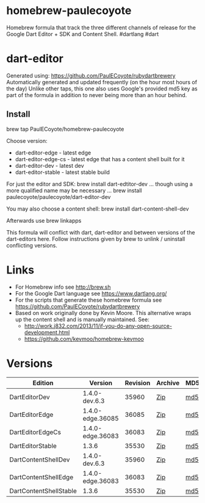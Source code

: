 homebrew-paulecoyote
====================

Homebrew formula that track the three different channels of release for the Google Dart Editor + SDK and Content Shell.  #dartlang #dart

dart-editor
===========

Generated using: https://github.com/PaulECoyote/rubydartbrewery
Automatically generated and updated frequently (on the hour most hours of the day)
Unlike other taps, this one also uses Google's provided md5 key as part of the formula in addition to never being more than an hour behind.

Install
-------
brew tap PaulECoyote/homebrew-paulecoyote

Choose version:
* dart-editor-edge - latest edge
* dart-editor-edge-cs - latest edge that has a content shell built for it
* dart-editor-dev - latest dev
* dart-editor-stable - latest stable build

For just the editor and SDK:
brew install dart-edtitor-dev
... though using a more qualified name may be necessary ...
brew install paulecoyote/paulecoyote/dart-editor-dev

You may also choose a content shell:
brew install dart-content-shell-dev

Afterwards use 
brew linkapps

This formula will conflict with dart, dart-editor and between versions of the dart-editors here.  Follow instructions given by brew to unlink / uninstall conflicting versions.

Links
=====
* For Homebrew info see http://brew.sh
* For the Google Dart language see https://www.dartlang.org/
* For the scripts that generate these homebrew formula see https://github.com/PaulECoyote/rubydartbrewery
* Based on work originally done by Kevin Moore. This alternative wraps up the content shell and is manually maintained.  See: 
    * http://work.j832.com/2013/11/if-you-do-any-open-source-development.html
    * https://github.com/kevmoo/homebrew-kevmoo

Versions
========
| Edition | Version | Revision | Archive | MD5 | Notes |
| ------- | ------- | -------- | ------- | --- | ----- |
| DartEditorDev | 1.4.0-dev.6.3 | 35960 | [Zip](http://storage.googleapis.com/dart-archive/channels/dev/release/35960/editor/darteditor-macos-x64.zip) | [md5](http://storage.googleapis.com/dart-archive/channels/dev/release/35960/editor/darteditor-macos-x64.zip.md5sum) | [Changes](http://storage.googleapis.com/dart-archive/channels/dev/release/latest/changelog.html) |
| DartEditorEdge | 1.4.0-edge.36085 | 36085 | [Zip](http://storage.googleapis.com/dart-archive/channels/be/raw/36085/editor/darteditor-macos-x64.zip) | [md5](http://storage.googleapis.com/dart-archive/channels/be/raw/36085/editor/darteditor-macos-x64.zip.md5sum) | - |
| DartEditorEdgeCs | 1.4.0-edge.36083 | 36083 | [Zip](http://storage.googleapis.com/dart-archive/channels/be/raw/36083/editor/darteditor-macos-x64.zip) | [md5](http://storage.googleapis.com/dart-archive/channels/be/raw/36083/editor/darteditor-macos-x64.zip.md5sum) | - |
| DartEditorStable | 1.3.6 | 35530 | [Zip](http://storage.googleapis.com/dart-archive/channels/stable/release/35530/editor/darteditor-macos-x64.zip) | [md5](http://storage.googleapis.com/dart-archive/channels/stable/release/35530/editor/darteditor-macos-x64.zip.md5sum) | [Changes](http://storage.googleapis.com/dart-archive/channels/stable/release/latest/changelog.html) |
| DartContentShellDev | 1.4.0-dev.6.3 | 35960 | [Zip](http://storage.googleapis.com/dart-archive/channels/dev/release/35960/dartium/content_shell-macos-ia32-release.zip) | [md5](http://storage.googleapis.com/dart-archive/channels/dev/release/35960/dartium/content_shell-macos-ia32-release.zip.md5sum) | - |
| DartContentShellEdge | 1.4.0-edge.36083 | 36083 | [Zip](http://storage.googleapis.com/dart-archive/channels/be/raw/36083/dartium/content_shell-macos-ia32-release.zip) | [md5](http://storage.googleapis.com/dart-archive/channels/be/raw/36083/dartium/content_shell-macos-ia32-release.zip.md5sum) | - |
| DartContentShellStable | 1.3.6 | 35530 | [Zip](http://storage.googleapis.com/dart-archive/channels/stable/release/35530/dartium/content_shell-macos-ia32-release.zip) | [md5](http://storage.googleapis.com/dart-archive/channels/stable/release/35530/dartium/content_shell-macos-ia32-release.zip.md5sum) | - |
